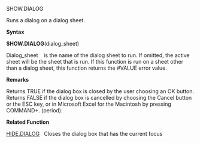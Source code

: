 SHOW.DIALOG

Runs a dialog on a dialog sheet.

**Syntax**

**SHOW.DIALOG**(dialog\_sheet)

Dialog\_sheet    is the name of the dialog sheet to run. If omitted, the
active sheet will be the sheet that is run. If this function is run on a
sheet other than a dialog sheet, this function returns the \#VALUE error
value.

**Remarks**

Returns TRUE if the dialog box is closed by the user choosing an OK
button. Returns FALSE if the dialog box is cancelled by choosing the
Cancel button or the ESC key, or in Microsoft Excel for the Macintosh by
pressing COMMAND+. (period).

**Related Function**

[HIDE.DIALOG](HIDE.DIALOG.md)   Closes the dialog box that has the current focus


